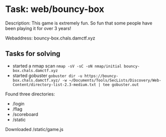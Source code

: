 # Task: web/bouncy-box

Description: This game is extremely fun. So fun that some people have been playing it for over 3 years!

Webaddress: bouncy-box.chals.damctf.xyz

## Tasks for solving

 - started a nmap scan `nmap -sV -sC -oN nmap/initial bouncy-box.chals.damctf.xyz`
 - started gobuster `gobuster dir -u https://bouncy-box.chals.damctf.xyz/ -w ~/Documents/Tools/SecLists/Discovery/Web-Content/directory-list-2.3-medium.txt | tee gobuster.out`

Found three directories:
 - /login
 - /flag
 - /scoreboard
 - /static

 Downloaded /static/game.js